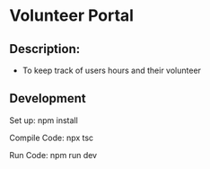 # Volunteer Portal

## Description:
* To keep track of users hours and their volunteer

## Development

Set up: npm install

Compile Code: npx tsc

Run Code: npm run dev

